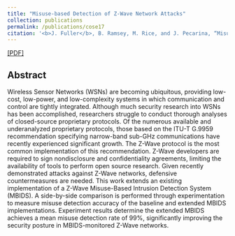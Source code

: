 ```yaml
---
title: "Misuse-based Detection of Z-Wave Network Attacks"
collection: publications
permalink: /publications/cose17
citation: '<b>J. Fuller</b>, B. Ramsey, M. Rice, and J. Pecarina, “Misuse-based Detection of Z-Wave Network Attacks; <i>Computers & Security</i>. 64, pp. 44-8, 2017.'
---
```

[[PDF]](https://fullerj.github.io/files/cose17.pdf)


## Abstract
Wireless Sensor Networks (WSNs) are becoming ubiquitous, providing low-cost, low-power, and low-complexity systems in which communication and control are tightly integrated. Although much security research into WSNs has been accomplished, researchers struggle to conduct thorough analyses of closed-source proprietary protocols. Of the numerous available and underanalyzed proprietary protocols, those based on the ITU-T G.9959 recommendation specifying narrow-band sub-GHz communications have recently experienced significant growth. The Z-Wave protocol is the most common implementation of this recommendation. Z-Wave developers are required to sign nondisclosure and confidentiality agreements, limiting the availability of tools to perform open source research. Given recently demonstrated attacks against Z-Wave networks, defensive countermeasures are needed. This work extends an existing implementation of a Z-Wave Misuse-Based Intrusion Detection System (MBIDS). A side-by-side comparison is performed through experimentation to measure misuse detection accuracy of the baseline and extended MBIDS implementations. Experiment results determine the extended MBIDS achieves a mean misuse detection rate of 99%, significantly improving the security posture in MBIDS-monitored Z-Wave networks.
